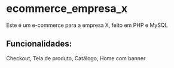 # ecommerce_empresa_x

Este é um e-commerce para a empresa X, feito em PHP e MySQL

## Funcionalidades:

Checkout, Tela de produto, Catálogo, Home com banner

